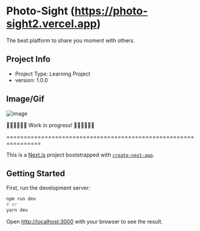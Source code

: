 # Photo-Sight (https://photo-sight2.vercel.app)

The best platform to share you moment with others.

## Project Info

- Project Type: Learning Project
- version: 1.0.0

## Image/Gif
![image](https://user-images.githubusercontent.com/53928808/120491434-db9f4d00-c3d6-11eb-8b1e-2efadf643e63.png)


👨🏻‍💻👨🏻‍💻 Work in progress! 👨🏻‍💻👨🏻‍💻

================================================================

This is a [Next.js](https://nextjs.org/) project bootstrapped with [`create-next-app`](https://github.com/vercel/next.js/tree/canary/packages/create-next-app).

## Getting Started

First, run the development server:

```bash
npm run dev
# or
yarn dev
```

Open [http://localhost:3000](http://localhost:3000) with your browser to see the result.


